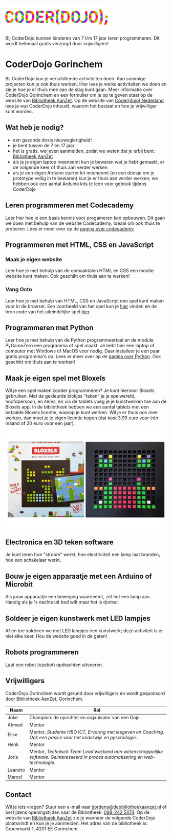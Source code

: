 ![CoderDojo logo](./images/coderdojo-logo.png)

Bij CoderDojo kunnen kinderen van 7 t/m 17 jaar leren programmeren. Dit wordt helemaal gratis verzorgd door vrijwilligers!

# CoderDojo Gorinchem

Bij CoderDojo kun je verschillende activiteiten doen. Aan sommige projecten kun je ook thuis werken.
Hier lees je welke activiteiten we doen en zie je hoe je er thuis mee aan de slag kunt gaan.
Meer informatie over CoderDojo Gorinchem en een formulier om je op te geven staat op de website van [Bibliotheek AanZet](https://www.debibliotheekaanzet.nl/activiteiten/coderdojo). Op de website van [Coder(dojo) Nederland](https://coderdojo.nl) lees je wat CoderDojo inhoudt, waarom het bestaat en hoe je vrijwilliger kunt worden.

## Wat heb je nodig?

- een gezonde dosis nieuwsgierigheid!
- je bent tussen de 7 en 17 jaar
- het is gratis, wel even aanmelden, zodat we weten dat je erbij bent: [Bibliotheek AanZet](https://www.debibliotheekaanzet.nl/activiteiten/coderdojo)
- als je je eigen laptop meeneemt kun je bewaren wat je hebt gemaakt, er de volgende keer of thuis aan verder werken
- als je een eigen Arduino starter kit meeneemt (en een doosje om je prototype veilig in te bewaren) kun je er thuis aan verder werken; we hebben ook een aantal Arduino kits te leen voor gebruik tijdens CoderDojo

## Leren programmeren met Codecademy

Leer hier hoe je een basis kennis voor progameren kan opbouwen. Dit gaan we doen met behulp van de website Codecademy. Ideaal om ook thuis te proberen. Lees er meer over op de [pagina over codecademy](codecademy.md)

## Programmeren met HTML, CSS en JavaScript

### Maak je eigen website

Leer hoe je met behulp van de opmaaktalen HTML en CSS een mooite website kunt maken. Ook geschikt om thuis aan te werken!

### Vang Octo

Leer hoe je met behulp van HTML, CSS en JavaScript een spel kunt maken voor in de browser. Een voorbeeld van het spel kun je [hier](https://coderdojo-gorinchem.github.io/vang-octo/) vinden en de bron code van het uiteindelijke spel [hier](https://github.com/coderdojo-gorinchem/vang-octo/).

## Programmeren met Python

Leer hoe je met behulp van de Python programmeertaal en de module PyGameZero een programma of spel maakt. Je hebt hier een laptop of computer met Windows of MacOS voor nodig. Daar installeer je een paar gratis programma's op. Lees er meer over op de [pagina over Python](python.md).
Ook geschikt om thuis aan te werken!

## Maak je eigen spel met Bloxels

Wil je een spel maken zonder programmeren? Je kunt hiervoor Bloxels gebruiken. Met de gekleurde blokjes "teken" je je spelwereld, hoofdpersoon, en items, en via de tablets voeg je je kunstwerken toe aan de Bloxels app. In de bibliotheek hebben we een aantal tablets met een betaalde Bloxels licentie, waarop je kunt werken. Wil je er thuis ook mee werken, dan moet je je eigen licentie kopen (dat kost 3,99 euro voor één maand of 20 euro voor een jaar).

![Foto van Bloxels](./images/bloxels.jpg)

## Electronica en 3D teken software

Je kunt leren hoe "stroom" werkt, hoe electriciteit een lamp laat branden, hoe een schakelaar werkt.

## Bouw je eigen apparaatje met een Arduino of Microbit

Als jouw apparaatje een beweging waarneemt, zet het een lamp aan. Handig als je 's nachts uit bed wilt maar het is donker.

## Soldeer je eigen kunstwerk met LED lampjes

Af en toe solderen we met LED lampjes een kunstwerk; deze activiteit is er niet elke keer. Hou de website goed in de gaten!

## Robots programmeren

Laat een robot (ozobot) opdrachten uitvoeren.

## Vrijwilligers

CoderDojo Gorinchem wordt gerund door vrijwilligers en wordt gesponsord door Bibliotheek AanZet, Gorinchem.

| Naam    | Rol                                                                                                                               |
| ------- | --------------------------------------------------------------------------------------------------------------------------------- |
| Joke    | Champion: de oprichter en organisator van een Dojo                                                                                |
| Ahmad   | Mentor                                                                                                                            |
| Elise   | Mentor, _Studente HBO ICT, Ervaring met lesgeven en Coaching. Ook een passie voor het onderwijs en pyschologie._                  |
| Henk    | Mentor                                                                                                                            |
| Joris   | Mentor, _Technisch Team Lead werkend aan wetenschappelijke software. Geinteresseerd in proces automatisering en web-technologie._ |
| Leandro | Mentor                                                                                                                            |
| Marcel  | Mentor                                                                                                                            |

## Contact

Wil je iets vragen? Stuur een e-mail naar [jjordens@debibliotheekaanzet.nl](mailto:jjordens@debibliotheekaanzet.nl) of bel tijdens openingstijden naar de Bibliotheek: [088-242 5074](tel:+31882425074).
Op de website van [Bibliotheek AanZet](https://www.debibliotheekaanzet.nl/activiteiten/coderdojo) zie je wanneer de volgende CoderDojo plaatsvindt en kun je je aanmelden.
Het adres van de bibliotheek is: Groenmarkt 1, 4201 EE Gorinchem.
